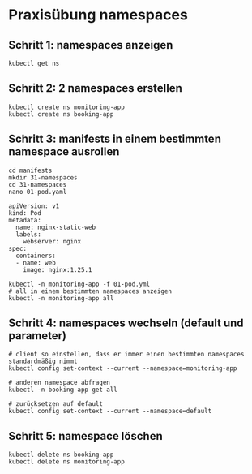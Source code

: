 # Praxisübung namespaces 

## Schritt 1: namespaces anzeigen 

```
kubectl get ns
```

## Schritt 2: 2 namespaces erstellen 

```
kubectl create ns monitoring-app
kubectl create ns booking-app
```

## Schritt 3: manifests in einem bestimmten namespace ausrollen 

```
cd manifests
mkdir 31-namespaces
cd 31-namespaces
nano 01-pod.yaml
```

```
apiVersion: v1
kind: Pod
metadata:
  name: nginx-static-web
  labels:
    webserver: nginx
spec:
  containers:
  - name: web
    image: nginx:1.25.1
```

```
kubectl -n monitoring-app -f 01-pod.yml
# all in einem bestimmten namespaces anzeigen
kubectl -n monitoring-app all 
```

## Schritt 4: namespaces wechseln (default und parameter) 

```
# client so einstellen, dass er immer einen bestimmten namespaces standardmäßig nimmt
kubectl config set-context --current --namespace=monitoring-app
```

```
# anderen namespace abfragen
kubectl -n booking-app get all
```

```
# zurücksetzen auf default
kubectl config set-context --current --namespace=default
```

## Schritt 5: namespace löschen 

```
kubectl delete ns booking-app
kubectl delete ns monitoring-app
```


